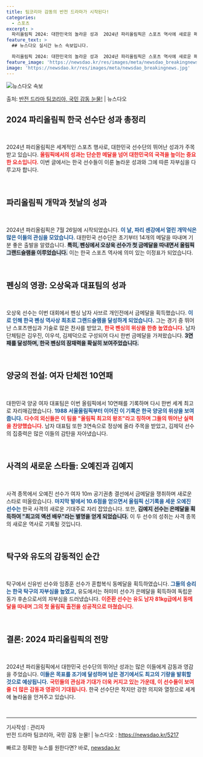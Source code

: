 ```yaml
---
title: 팀코리아 감동의 반전 드라마가 시작된다!
categories:
  - 스포츠
excerpt: >
  파리올림픽 2024: 대한민국의 놀라운 성과  2024년 파리올림픽은 스포츠 역사에 새로운 페이지를 열며 열…
feature_text: >
  ## 뉴스다오 실시간 뉴스 속보입니다.

  파리올림픽 2024: 대한민국의 놀라운 성과  2024년 파리올림픽은 스포츠 역사에 새로운 페이지를 열며 열…
feature_image: 'https://newsdao.kr/res/images/meta/newsdao_breakingnews.jpg'
image: 'https://newsdao.kr/res/images/meta/newsdao_breakingnews.jpg'
---
```


![뉴스다오 속보](https://newsdao.kr/res/images/meta/newsdao_breakingnews.jpg)

<p>출처: <a href="https://newsdao.kr/5217" rel="dofollow">반전 드라마 팀코리아, 국민 감동 눈물!</a> | 뉴스다오</p>

<h2 data-ke-size="size26">2024 파리올림픽 한국 선수단 성과 총정리</h2>

<p data-ke-size="size16">&nbsp;</p>

2024년 파리올림픽은 세계적인 스포츠 행사로, 대한민국 선수단의 뛰어난 성과가 주목받고 있습니다. <b><span style="color: #ee2323;">올림픽에서의 성과는 단순한 메달을 넘어 대한민국의 국격을 높이는 중요한 요소입니다.</span></b> 이번 글에서는 한국 선수들이 이룬 놀라운 성과와 그에 따른 자부심을 다루고자 합니다. 

<p data-ke-size="size16">&nbsp;</p>

<h2 data-ke-size="size26">파리올림픽 개막과 첫날의 성과</h2>

<p data-ke-size="size16">&nbsp;</p>

2024년 파리올림픽은 7월 26일에 시작되었습니다. <b><span style="color: #1a5490;">이 날, 파리 센강에서 열린 개막식은 많은 이들의 관심을 모았습니다.</span></b> 대한민국 선수단은 초기부터 14개의 메달을 따내며 기분 좋은 출발을 알렸습니다. <b><span style="background-color: #21538527;">특히, 펜싱에서 오상욱 선수가 첫 금메달을 따내면서 올림픽 그랜드슬램을 이루었습니다.</span></b> 이는 한국 스포츠 역사에 의미 있는 이정표가 되었습니다.

<p data-ke-size="size16">&nbsp;</p>

<h2 data-ke-size="size26">펜싱의 영광: 오상욱과 대표팀의 성과</h2>

<p data-ke-size="size16">&nbsp;</p>

오상욱 선수는 이번 대회에서 펜싱 남자 사브르 개인전에서 금메달을 획득했습니다. <b><span style="color: #1a5490;">이로 인해 한국 펜싱 역사상 최초로 그랜드슬램을 달성하게 되었습니다.</span></b> 그는 경기 중 뛰어난 스포츠맨십과 기술로 많은 찬사를 받았고, <b><span style="color: #ee2323;">한국 펜싱의 위상을 한층 높였습니다.</span></b> 남자 단체팀은 김우진, 이우석, 김제덕으로 구성되어 다시 한번 금메달을 가져왔습니다. <b><span style="background-color: #21538527;">3연패를 달성하며, 한국 펜싱의 잠재력을 확실히 보여주었습니다.</span></b>

<p data-ke-size="size16">&nbsp;</p>

<h2 data-ke-size="size26">양궁의 전설: 여자 단체전 10연패</h2>

<p data-ke-size="size16">&nbsp;</p>

대한민국 양궁 여자 대표팀은 이번 올림픽에서 10연패를 기록하며 다시 한번 세계 최고로 자리매김했습니다. <b><span style="color: #1a5490;">1988 서울올림픽부터 이어진 이 기록은 한국 양궁의 위상을 보여줍니다.</span></b> <b><span style="color: #ee2323;">다수의 외신들은 이 팀을 "올림픽 최고의 왕조"라고 칭하며 그들의 뛰어난 실력을 찬양했습니다.</span></b> 남자 대표팀 또한 3연속으로 정상에 올라 주목을 받았고, 김제덕 선수의 집중력은 많은 이들의 감탄을 자아냈습니다.

<p data-ke-size="size16">&nbsp;</p>

<h2 data-ke-size="size26">사격의 새로운 스타들: 오예진과 김예지</h2>

<p data-ke-size="size16">&nbsp;</p>

사격 종목에서 오예진 선수가 여자 10m 공기권총 결선에서 금메달을 쟁취하며 새로운 스타로 떠올랐습니다. <b><span style="color: #1a5490;">마지막 발에서 10.6점을 얻으면서 올림픽 신기록을 세운 오예진 선수는</span></b> 한국 사격의 새로운 기대주로 자리 잡았습니다. 또한, <b><span style="background-color: #21538527;">김예지 선수는 은메달을 획득하여 "최고의 액션 배우"라는 별명을 얻게 되었습니다.</span></b> 이 두 선수의 성취는 사격 종목의 새로운 역사로 기록될 것입니다.

<p data-ke-size="size16">&nbsp;</p>

<h2 data-ke-size="size26">탁구와 유도의 감동적인 순간</h2>

<p data-ke-size="size16">&nbsp;</p>

탁구에서 신유빈 선수와 임종훈 선수가 혼합복식 동메달을 획득하였습니다. <b><span style="color: #1a5490;">그들의 승리는 한국 탁구의 자부심을 높였고,</span></b> 유도에서는 허미미 선수가 은메달을 획득하여 독립운동가 후손으로서의 자부심을 드러냈습니다. <b><span style="color: #ee2323;">이준환 선수는 유도 남자 81kg급에서 동메달을 따내며 그의 첫 올림픽 출전을 성공적으로 마쳤습니다.</span></b> 

<p data-ke-size="size16">&nbsp;</p>

<h2 data-ke-size="size26">결론: 2024 파리올림픽의 전망</h2>

<p data-ke-size="size16">&nbsp;</p>

2024년 파리올림픽에서 대한민국 선수단의 뛰어난 성과는 많은 이들에게 감동과 영감을 주었습니다. <b><span style="color: #1a5490;">이들은 목표를 조기에 달성하며 남은 경기에서도 최고의 기량을 발휘할 것으로 예상됩니다.</span></b> <b><span style="color: #ee2323;">국민들의 관심과 기대가 더욱 커지고 있는 가운데, 이 선수들이 보여줄 더 많은 감동과 영광이 기대됩니다.</span></b> 한국 선수단은 작지만 강한 의지와 열정으로 세계에 놀라움을 안겨주고 있습니다.

<p data-ke-size="size16">&nbsp;</p>

<hr>

<p data-ke-size="size16">기사작성 : 관리자<br>반전 드라마 팀코리아, 국민 감동 눈물! | 뉴스다오  : <a href="https://newsdao.kr/5217">https://newsdao.kr/5217</a></p> 

빠르고 정확한 뉴스를 원한다면? 바로, <a href="https://newsdao.kr" rel="dofollow">newsdao.kr</a>


